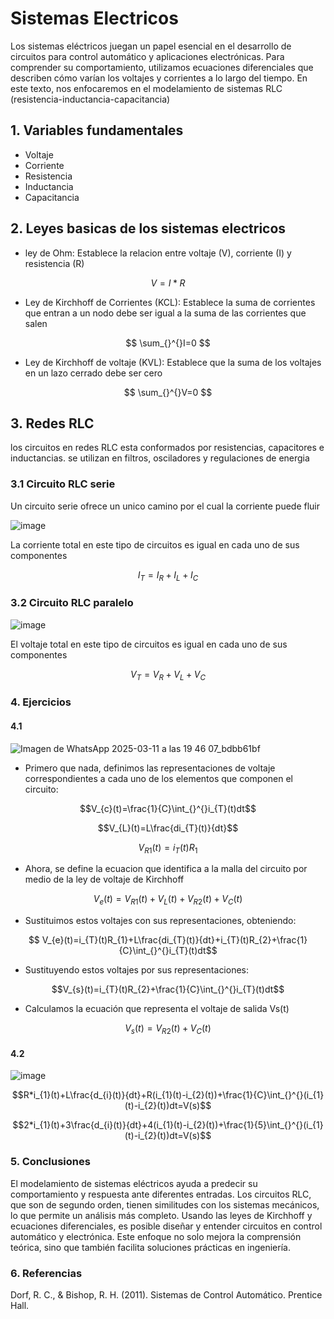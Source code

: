 # Sistemas Electricos 
Los sistemas eléctricos juegan un papel esencial en el desarrollo de circuitos para control automático y aplicaciones electrónicas. Para comprender su comportamiento, utilizamos ecuaciones diferenciales que describen cómo varían los voltajes y corrientes a lo largo del tiempo. En este texto, nos enfocaremos en el modelamiento de sistemas RLC (resistencia-inductancia-capacitancia)
## 1. Variables fundamentales
- Voltaje
- Corriente
- Resistencia
- Inductancia
- Capacitancia
## 2. Leyes basicas de los sistemas electricos
- ley de Ohm: Establece la relacion entre voltaje (V), corriente (I) y resistencia (R)

 $$ V = I*R $$
- Ley de Kirchhoff de Corrientes (KCL): Establece la suma de corrientes que entran a un nodo debe ser igual a la suma de las corrientes que salen

 $$ \sum_{}^{}I=0 $$
- Ley de Kirchhoff de voltaje (KVL): Establece que la suma de los voltajes en un lazo cerrado debe ser cero

$$ \sum_{}^{}V=0 $$
## 3. Redes RLC
los circuitos en redes RLC esta conformados por resistencias, capacitores e inductancias. se utilizan en filtros, osciladores y regulaciones de energia

### 3.1 Circuito RLC serie
Un circuito serie ofrece un unico camino por el cual la corriente puede fluir

![image](https://github.com/user-attachments/assets/4f314a98-ff75-4336-aa9e-d7100a515b51)

La corriente total en este tipo de circuitos es igual en cada uno de sus componentes

$$ I_{T}=I_{R}+I_{L}+I_{C} $$

### 3.2 Circuito RLC paralelo

![image](https://github.com/user-attachments/assets/6e58af20-89e7-49e5-b6a1-8c35abec4116)

El voltaje total en este tipo de circuitos es igual en cada uno de sus componentes

$$ V_{T}=V_{R}+V_{L}+V_{C} $$

### 4. Ejercicios
#### 4.1 
![Imagen de WhatsApp 2025-03-11 a las 19 46 07_bdbb61bf](https://github.com/user-attachments/assets/c5abb617-98dc-4a69-bba6-d44876c115b7)

- Primero que nada, definimos las representaciones de voltaje correspondientes a cada uno de los elementos que componen el circuito:

$$V_{c}(t)=\frac{1}{C}\int_{}^{}i_{T}(t)dt$$

$$V_{L}(t)=L\frac{di_{T}(t)}{dt}$$

$$V_{R1}(t)=i_{T}(t)R_{1}$$

- Ahora, se define la ecuacion que identifica a la malla del circuito por medio de la ley de voltaje de Kirchhoff

$$V_{e}(t)=V_{R1}(t)+V_{L}(t)+V_{R2}(t)+V_{C}(t)$$           

- Sustituimos estos voltajes con sus representaciones, obteniendo:

$$ V_{e}(t)=i_{T}(t)R_{1}+L\frac{di_{T}(t)}{dt}+i_{T}(t)R_{2}+\frac{1}{C}\int_{}^{}i_{T}(t)dt$$

- Sustituyendo estos voltajes por sus representaciones:

$$V_{s}(t)=i_{T}(t)R_{2}+\frac{1}{C}\int_{}^{}i_{T}(t)dt$$

- Calculamos la ecuación que representa el voltaje de salida Vs(t)

$$V_{s}(t)=V_{R2}(t)+V_{C}(t)$$

#### 4.2 
![image](https://github.com/user-attachments/assets/d9a008b0-32fe-4451-aacb-f344b9899341)

$$R*i_{1}(t)+L\frac{d_{i}(t)}{dt}+R(i_{1}(t)-i_{2}(t))+\frac{1}{C}\int_{}^{}(i_{1}(t)-i_{2}(t))dt=V(s)$$

$$2*i_{1}(t)+3\frac{d_{i}(t)}{dt}+4(i_{1}(t)-i_{2}(t))+\frac{1}{5}\int_{}^{}(i_{1}(t)-i_{2}(t))dt=V(s)$$


### 5. Conclusiones
El modelamiento de sistemas eléctricos ayuda a predecir su comportamiento y respuesta ante diferentes entradas. Los circuitos RLC, que son de segundo orden, tienen similitudes con los sistemas mecánicos, lo que permite un análisis más completo. Usando las leyes de Kirchhoff y ecuaciones diferenciales, es posible diseñar y entender circuitos en control automático y electrónica. Este enfoque no solo mejora la comprensión teórica, sino que también facilita soluciones prácticas en ingeniería.
### 6. Referencias
Dorf, R. C., & Bishop, R. H. (2011). Sistemas de Control Automático. Prentice Hall.





